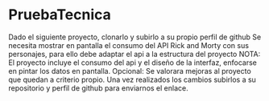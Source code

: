 # PruebaTecnica
Dado el siguiente proyecto, clonarlo y subirlo a su propio perfil de github
Se necesita mostrar en pantalla el consumo del API Rick and Morty con sus personajes, para ello debe adaptar el api a la estructura del proyecto
NOTA: El proyecto incluye el consumo del api y el diseño de la interfaz, enfocarse en pintar los datos en pantalla.
Opcional: Se valorara mejoras al proyecto que quedan a criterio propio.
Una vez realizados los cambios subirlos a su repositorio y perfil de github para enviarnos el enlace.
